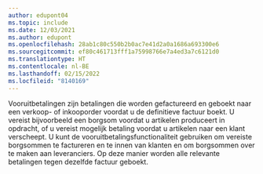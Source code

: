 ```yaml
---
author: edupont04
ms.topic: include
ms.date: 12/03/2021
ms.author: edupont
ms.openlocfilehash: 28ab1c80c550b2b0ac7e41d2a0a1686a693300e6
ms.sourcegitcommit: ef80c461713fff1a75998766e7a4ed3a7c6121d0
ms.translationtype: HT
ms.contentlocale: nl-BE
ms.lasthandoff: 02/15/2022
ms.locfileid: "8140169"
---
```

Vooruitbetalingen zijn betalingen die worden gefactureerd en geboekt naar een verkoop- of inkooporder voordat u de definitieve factuur boekt. U vereist bijvoorbeeld een borgsom voordat u artikelen produceert in opdracht, of u vereist mogelijk betaling voordat u artikelen naar een klant verscheept. U kunt de vooruitbetalingsfunctionaliteit gebruiken om vereiste borgsommen te factureren en te innen van klanten en om borgsommen over te maken aan leveranciers. Op deze manier worden alle relevante betalingen tegen dezelfde factuur geboekt.  
